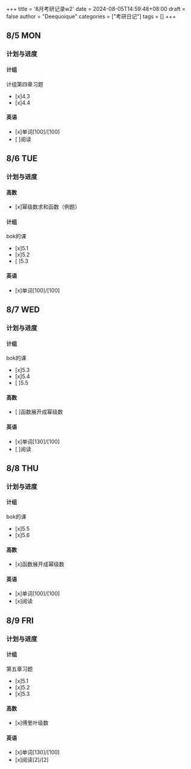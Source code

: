 +++
title = '8月考研记录w2'
date = 2024-08-05T14:59:48+08:00
draft = false
author = "Deequoique"
categories = ["考研日记"]
tags = []
+++
## 8/5 MON
### 计划与进度
#### 计组
计组第四章习题
- [x]4.3
- [x]4.4
#### 英语
- [x]单词[100]/[100]
- [ ]阅读

## 8/6 TUE
### 计划与进度
#### 高数
- [x]幂级数求和函数（例题）
#### 计组
bok的课
- [x]5.1
- [x]5.2
- [ ]5.3
#### 英语
- [x]单词[100]/[100]

## 8/7 WED
### 计划与进度
#### 计组
bok的课
- [x]5.3
- [x]5.4
- [ ]5.5
#### 高数
- [ ]函数展开成幂级数
#### 英语
- [x]单词[130]/[100]
- [ ]阅读

## 8/8 THU
### 计划与进度
#### 计组
bok的课
- [x]5.5
- [x]5.6
#### 高数
- [x]函数展开成幂级数
#### 英语
- [x]单词[100]/[100]
- [x]阅读

## 8/9 FRI
### 计划与进度
#### 计组
第五章习题
- [x]5.1
- [x]5.2
- [x]5.3
#### 高数
- [x]傅里叶级数
#### 英语
- [x]单词[130]/[100]
- [x]阅读[2]/[2]